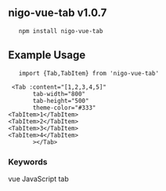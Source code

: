 
## nigo-vue-tab v1.0.7
`    npm install nigo-vue-tab
`
## Example Usage
`    import {Tab,TabItem} from 'nigo-vue-tab'
`


```
 <Tab :content="[1,2,3,4,5]" 
       tab-width="800"
       tab-height="500"
       theme-color="#333"
<TabItem>1</TabItem>
<TabItem>2</TabItem>
<TabItem>3</TabItem>
<TabItem>4</TabItem>
       ></Tab>
```

 ### Keywords
vue JavaScript tab
